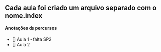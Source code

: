 <h2> Cada aula foi criado um arquivo separado com o nome.index </h2>





<h4> Anotações de percursos </h4>

- [] Aula 1 - falta SP2 <br>
- [] Aula 2 <br>
